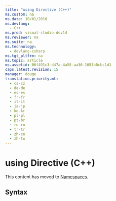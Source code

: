 ```yaml
---
title: "using Directive (C++)"
ms.custom: na
ms.date: 10/01/2016
ms.devlang: 
  - C++
ms.prod: visual-studio-dev14
ms.reviewer: na
ms.suite: na
ms.technology: 
  - devlang-csharp
ms.tgt_pltfrm: na
ms.topic: article
ms.assetid: 06f491c3-d47a-4a58-aa36-1653b0cbc1d1
caps.latest.revision: 15
manager: douge
translation.priority.mt: 
  - cs-cz
  - de-de
  - es-es
  - fr-fr
  - it-it
  - ja-jp
  - ko-kr
  - pl-pl
  - pt-br
  - ru-ru
  - tr-tr
  - zh-cn
  - zh-tw
---
```

# using Directive (C++)
This content has moved to [Namespaces](../Topic/Namespaces%20\(C++\).md).  
  
## Syntax